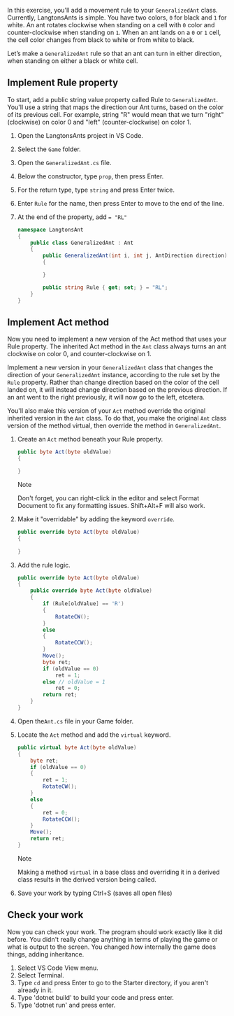 In this exercise, you'll add a movement rule to your  `GeneralizedAnt` class. Currently, LangtonsAnts is simple. You have two colors, `0` for black and `1` for white. An ant rotates clockwise when standing on a cell with `0` color and counter-clockwise when standing on `1`. When an ant lands on a `0` or `1` cell, the cell color changes from black to white or from white to black.

Let’s make a `GeneralizedAnt` rule so that an ant can turn in either direction, when standing on either a black or white cell.

## Implement Rule property

To start, add a public string value property called Rule to `GeneralizedAnt`. You'll use a string that maps the direction our Ant turns, based on the color of its previous cell. For example, string "R" would mean that we turn "right" (clockwise) on color 0 and "left" (counter-clockwise) on color 1.

1. Open the LangtonsAnts project in VS Code.

1. Select the `Game` folder.

1. Open the `GeneralizedAnt.cs` file.

1. Below the constructor, type `prop`, then press Enter.

1. For the return type, type `string` and press Enter twice.

1. Enter `Rule` for the name, then press Enter to move to the end of the line.

1. At the end of the property, add `= "RL"`

    ```csharp
    namespace LangtonsAnt
    {
        public class GeneralizedAnt : Ant
        {
            public GeneralizedAnt(int i, int j, AntDirection direction) : base(i, j, direction)
            {

            }

            public string Rule { get; set; } = "RL";
        }
    }
    ```

## Implement Act method

Now you need to implement a new version of the Act method that uses your Rule property. The inherited Act method in the `Ant` class always turns an ant clockwise on color 0, and counter-clockwise on 1.

Implement a new version in your `GeneralizedAnt` class that changes the direction of your `GeneralizedAnt` instance, according to the rule set by the `Rule` property. Rather than change direction based on the color of the cell landed on, it will instead change direction based on the previous direction. If an ant went to the right previously, it will now go to the left, etcetera.

You'll also make this version of your `Act` method override the original inherited version in the `Ant` class. To do that, you make the original `Ant` class version of the method virtual, then override the method in `GeneralizedAnt`.

1. Create an `Act` method beneath your Rule property.

    ```csharp
    public byte Act(byte oldValue)
    {
    
    }
    ```

    > [!NOTE]
    > Don't forget, you can right-click in the editor and select Format Document to fix any formatting issues. Shift+Alt+F will also work.

1. Make it "overridable" by adding the keyword `override`.

    ```csharp
    public override byte Act(byte oldValue)
    {
        
    }
    ```

1. Add the rule logic.

    ```csharp
    public override byte Act(byte oldValue)
    {
        public override byte Act(byte oldValue)
        {
            if (Rule[oldValue] == 'R')
            {
                RotateCW();
            }
            else
            {
                RotateCCW();
            }
            Move();
            byte ret;
            if (oldValue == 0)
                ret = 1;
            else // oldValue = 1
                ret = 0;
            return ret;
        }
    }
    ```

1. Open the`Ant.cs` file in your Game folder.

1. Locate the `Act` method and add the `virtual` keyword.

    ```csharp 
    public virtual byte Act(byte oldValue)
    {
        byte ret;
        if (oldValue == 0)
        {
            ret = 1;
            RotateCW();
        }
        else
        {
            ret = 0;
            RotateCCW();
        }
        Move();
        return ret;
    }
    ```

    > [!NOTE]
    > Making a method `virtual` in a base class and overriding it in a derived class results in the derived version being called.

1. Save your work by typing Ctrl+S (saves all open files)

## Check your work

Now you can check your work. The program should work exactly like it did before. You didn't really change anything in terms of playing the game or what is output to the screen. You changed _how_ internally the game does things, adding inheritance.

1. Select VS Code View menu.
1. Select Terminal.
1. Type `cd` and press Enter to go to the Starter directory, if you aren't already in it.
1. Type 'dotnet build' to build your code and press enter.
1. Type 'dotnet run' and press enter.
